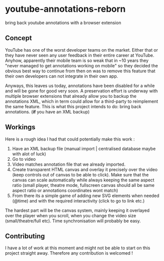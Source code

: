 # youtube-annotations-reborn
bring back youtube annotations with a browser extension


## Concept

YouTube has one of the worst developer teams on the market. Either that or they have never seen any user feedback in their entire career at YouTube. Anyhow, apparently their mobile team is so weak that in ~10 years they "never managed to get annotations working on mobile" so they decided the obvious best way to continue from then on was to remove this feature that their own developers can not integrate in their own app.

Anyways, this leaves us today, annotations have been disabled for a while and will be gone for good very soon. A preservation effort is underway with multiple browser extensions that already allow you to backup the annotations XML, which in term could allow for a third-party to reimplement the same feature. This is what this project intends to do: bring back annotations. (**if** you have an XML backup)

## Workings
Here is a rough idea I had that could potentially make this work :

1. Have an XML backup file (manual import | centralised database maybe with alot of luck)
2. Go to video
3. Video matches annotation file that we already imported.
4. Create transparent HTML canvas and overlay it precisely over the video (keep controls out of canvas to be able to click). Make sure that the canvas can scale automatically while always keeping the same aspect ratio (small player, theatre mode, fullscreen canvas should all be same aspect ratio or annotations coordinates wont match)
5. From there its a simple game of adding new SVG elements when needed (@time) and with the required interactivity (click to go to link etc.)

The hardest part will be the canvas system, mainly keeping it overlayed over the player when you scroll, when you change the video size (small/theatre/full etc). Time synchronisation will probably be easy.

## Contributing
I have a lot of work at this moment and might not be able to start on this project straight away. Therefore any contribution is welcomed !
